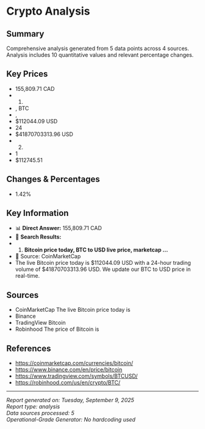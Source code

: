 # Crypto Analysis

## Summary
Comprehensive analysis generated from 5 data points across 4 sources. Analysis includes 10 quantitative values and relevant percentage changes.

## Key Prices
- 155,809.71 CAD
- 1.
- , BTC
- ,
- $112044.09 USD
- 24
- $41870703313.96 USD
- 2.
- 1
- $112745.51

## Changes & Percentages
- 1.42%

## Key Information
- 📊 **Direct Answer:** 155,809.71 CAD
- 📰 **Search Results:**
- 1. **Bitcoin price today, BTC to USD live price, marketcap ...**
- 📰 Source: CoinMarketCap
- The live Bitcoin price today is $112044.09 USD with a 24-hour trading volume of $41870703313.96 USD. We update our BTC to USD price in real-time.

## Sources
- CoinMarketCap
   The live Bitcoin price today is
- Binance
- TradingView
   Bitcoin
- Robinhood
   The price of Bitcoin is

## References
- https://coinmarketcap.com/currencies/bitcoin/
- https://www.binance.com/en/price/bitcoin
- https://www.tradingview.com/symbols/BTCUSD/
- https://robinhood.com/us/en/crypto/BTC/

---
*Report generated on: Tuesday, September 9, 2025*  
*Report type: analysis*  
*Data sources processed: 5*  
*Operational-Grade Generator: No hardcoding used*